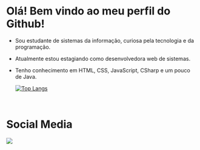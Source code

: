 # Olá! Bem vindo ao meu perfil do Github!

* Sou estudante de sistemas da informação, curiosa pela tecnologia e da programação. 
* Atualmente estou estagiando como desenvolvedora web de sistemas.
* Tenho conhecimento em HTML, CSS, JavaScript, CSharp e um pouco de Java.
  
  [![Top Langs](https://github-readme-stats.vercel.app/api/top-langs/?username=Viviane-Silva&layout=compact)](https://github.com/anuraghazra/github-readme-stats)

  
</br>

  <h1>Social Media</h1>
  <a href="https://www.linkedin.com/in/viviane-leite-da-silva-73348b67/"  ><img src="https://img.shields.io/badge/-LinkedIn-%230077B5?style=for-the-badge&logo=linkedin&logoColor=white"  target="_blank"></a>
